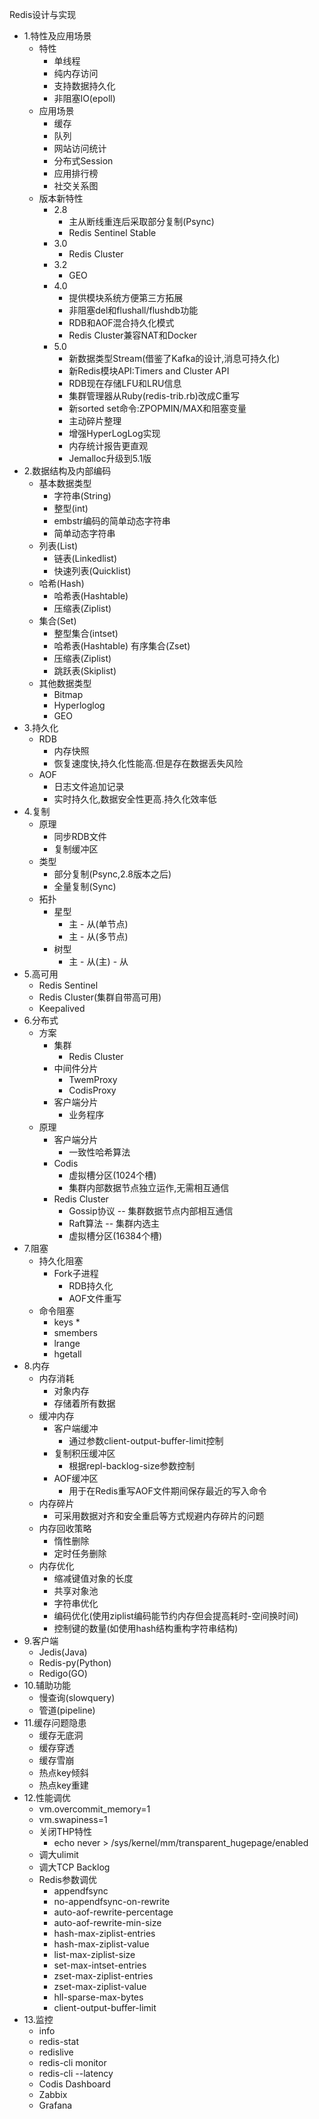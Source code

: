 Redis设计与实现
-   1.特性及应用场景
    -   特性
        -   单线程 
        -   纯内存访问
        -   支持数据持久化
        -   非阻塞IO(epoll)
    -   应用场景
        -   缓存
        -   队列
        -   网站访问统计
        -   分布式Session
        -   应用排行榜
        -   社交关系图
    -   版本新特性
        -   2.8
            -   主从断线重连后采取部分复制(Psync)
            -   Redis Sentinel Stable
        -   3.0
            -   Redis Cluster
        -   3.2
            -   GEO
        -   4.0
            -   提供模块系统方便第三方拓展
            -   非阻塞del和flushall/flushdb功能
            -   RDB和AOF混合持久化模式
            -   Redis Cluster兼容NAT和Docker
        -   5.0
            -   新数据类型Stream(借鉴了Kafka的设计,消息可持久化)
            -   新Redis模块API:Timers and Cluster API
            -   RDB现在存储LFU和LRU信息
            -   集群管理器从Ruby(redis-trib.rb)改成C重写
            -   新sorted set命令:ZPOPMIN/MAX和阻塞变量
            -   主动碎片整理
            -   增强HyperLogLog实现
            -   内存统计报告更直观
            -   Jemalloc升级到5.1版
-   2.数据结构及内部编码
    -   基本数据类型
        -   字符串(String)
        -   整型(int)
        -   embstr编码的简单动态字符串
        -   简单动态字符串
    -   列表(List)
        -   链表(Linkedlist)
        -   快速列表(Quicklist)
    -   哈希(Hash)
        -   哈希表(Hashtable)
        -   压缩表(Ziplist)
    -   集合(Set)
        -   整型集合(intset)
        -   哈希表(Hashtable)
        有序集合(Zset)
        -   压缩表(Ziplist)
        -   跳跃表(Skiplist)
    -   其他数据类型
        -   Bitmap
        -   Hyperloglog
        -   GEO
-   3.持久化
    -   RDB
        -   内存快照
        -   恢复速度快,持久化性能高.但是存在数据丢失风险
    -   AOF
        -   日志文件追加记录
        -   实时持久化,数据安全性更高.持久化效率低
-   4.复制
    -   原理
        -   同步RDB文件
        -   复制缓冲区
    -   类型
        -   部分复制(Psync,2.8版本之后)
        -   全量复制(Sync)
    -   拓扑
        -   星型
            -   主 - 从(单节点)
            -   主 -  从(多节点)
        -   树型
            -   主 - 从(主) - 从
-   5.高可用
    -   Redis Sentinel
    -   Redis Cluster(集群自带高可用)
    -   Keepalived
-   6.分布式
    -   方案
        -   集群
            -   Redis Cluster
        -   中间件分片
            -   TwemProxy
            -   CodisProxy
        -   客户端分片
            -   业务程序
    -   原理
        -   客户端分片
            -   一致性哈希算法
        -   Codis
            -   虚拟槽分区(1024个槽)
            -   集群内部数据节点独立运作,无需相互通信
        -   Redis Cluster
            -   Gossip协议 -- 集群数据节点内部相互通信
            -   Raft算法 -- 集群内选主
            -   虚拟槽分区(16384个槽)
-   7.阻塞
    -   持久化阻塞
        -   Fork子进程
            -   RDB持久化
            -   AOF文件重写
    -   命令阻塞
        -   keys *
        -   smembers
        -   lrange
        -   hgetall
-   8.内存
    -   内存消耗
        -   对象内存
        -   存储着所有数据
    -   缓冲内存
        -   客户端缓冲
            -   通过参数client-output-buffer-limit控制
        -   复制积压缓冲区
            -   根据repl-backlog-size参数控制
        -   AOF缓冲区
            -   用于在Redis重写AOF文件期间保存最近的写入命令
    -   内存碎片
        -   可采用数据对齐和安全重启等方式规避内存碎片的问题
    -   内存回收策略
        -   惰性删除
        -   定时任务删除
    -   内存优化
        -   缩减键值对象的长度
        -   共享对象池
        -   字符串优化
        -   编码优化(使用ziplist编码能节约内存但会提高耗时-空间换时间)
        -   控制键的数量(如使用hash结构重构字符串结构)
-   9.客户端
    -   Jedis(Java)
    -   Redis-py(Python)
    -   Redigo(GO)
-   10.辅助功能
    -   慢查询(slowquery)
    -   管道(pipeline)
-   11.缓存问题隐患
    -   缓存无底洞
    -   缓存穿透
    -   缓存雪崩
    -   热点key倾斜
    -   热点key重建
-   12.性能调优
    -   vm.overcommit_memory=1
    -   vm.swapiness=1
    -   关闭THP特性
        -   echo never > /sys/kernel/mm/transparent_hugepage/enabled
    -   调大ulimit
    -   调大TCP Backlog
    -   Redis参数调优
        -   appendfsync
        -   no-appendfsync-on-rewrite
        -   auto-aof-rewrite-percentage
        -   auto-aof-rewrite-min-size
        -   hash-max-ziplist-entries
        -   hash-max-ziplist-value
        -   list-max-ziplist-size
        -   set-max-intset-entries
        -   zset-max-ziplist-entries
        -   zset-max-ziplist-value
        -   hll-sparse-max-bytes
        -   client-output-buffer-limit
-   13.监控
    -   info
    -   redis-stat
    -   redislive
    -   redis-cli monitor
    -   redis-cli --latency
    -   Codis Dashboard
    -   Zabbix
    -   Grafana




